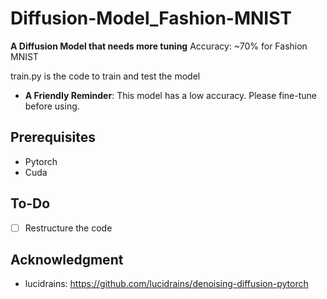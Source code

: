 # Diffusion-Model_Fashion-MNIST
**A Diffusion Model that needs more tuning** Accuracy: ~70% for Fashion MNIST

train.py is the code to train and test the model

- **A Friendly Reminder**: This model has a low accuracy. Please fine-tune before using.

## Prerequisites
- Pytorch
- Cuda

## To-Do
- [ ] Restructure the code

## Acknowledgment
- lucidrains: https://github.com/lucidrains/denoising-diffusion-pytorch 

